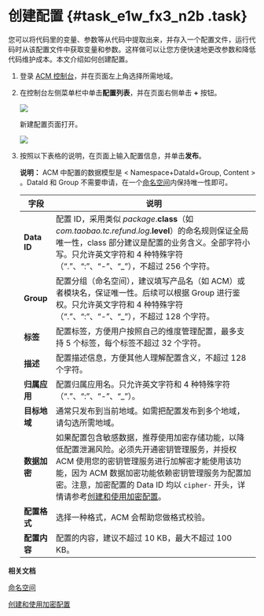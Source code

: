 # 创建配置 {#task_e1w_fx3_n2b .task}

您可以将代码里的变量、参数等从代码中提取出来，并存入一个配置文件，运行代码时从该配置文件中获取变量和参数。这样做可以让您方便快速地更改参数和降低代码维护成本。本文介绍如何创建配置。

1.  登录 [ACM 控制台](https://acm.console.alibabacloud.com/)，并在页面左上角选择所需地域。 
2.  在控制台左侧菜单栏中单击**配置列表**，并在页面右侧单击 **+** 按钮。 

    ![](http://aliware-images.oss-cn-hangzhou.aliyuncs.com/acms/bt_create_configuration.png)

     新建配置页面打开。

    ![](http://aliware-images.oss-cn-hangzhou.aliyuncs.com/acms/pg_create_config.png)

3.  按照以下表格的说明，在页面上输入配置信息，并单击**发布**。 

    **说明：** ACM 中配置的数据模型是 < Namespace+DataId+Group, Content \> 。DataId 和 Group 不需要申请，在一个[命名空间](intl.zh-CN/用户指南/创建命名空间.md#)内保持唯一性即可。

    |字段|说明|
    |--|--|
    |**Data ID**|配置 ID，采用类似 *package*.**class**（如*com.taobao.tc.refund.log*.**level**）的命名规则保证全局唯一性，class 部分建议是配置的业务含义。全部字符小写。只允许英文字符和 4 种特殊字符（“.”、“:”、“-”、“\_”），不超过 256 个字符。|
    |**Group**|配置分组（命名空间），建议填写产品名（如 ACM）或者模块名，保证唯一性。后续可以根据 Group 进行鉴权。只允许英文字符和 4 种特殊字符（“.”、“:”、“-”、“\_”），不超过 128 个字符。|
    |**标签**|配置标签，方便用户按照自己的维度管理配置，最多支持 5 个标签，每个标签不超过 32 个字符。|
    |**描述**|配置描述信息，方便其他人理解配置含义，不超过 128 个字符。|
    |**归属应用**|配置归属应用名。只允许英文字符和 4 种特殊字符（“.”、“:”、“-”、“\_”）。|
    |**目标地域**|通常只发布到当前地域。如需把配置发布到多个地域，请勾选所需地域。|
    |**数据加密**|如果配置包含敏感数据，推荐使用加密存储功能，以降低配置泄漏风险。必须先开通密钥管理服务，并授权 ACM 使用您的密钥管理服务进行加解密才能使用该功能，因为 ACM 数据加密功能依赖密钥管理服务为配置加密。注意，加密配置的 Data ID 均以 `cipher-` 开头，详情请参考[创建和使用加密配置](https://help.aliyun.com/document_detail/69178.html)。|
    |**配置格式**|选择一种格式，ACM 会帮助您做格式校验。|
    |**配置内容**|配置的内容，建议不超过 10 KB，最大不超过 100 KB。|


**相关文档**  


[命名空间](intl.zh-CN/用户指南/创建命名空间.md#)

[创建和使用加密配置](https://help.aliyun.com/document_detail/69178.html)

